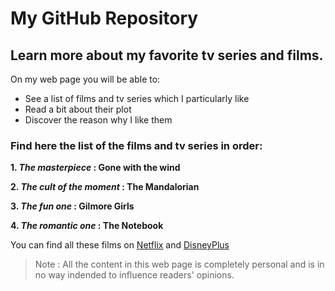 # My GitHub Repository

## Learn more about my favorite tv series and films. 
On my web page you will be able to:
- See a list of films and tv series which I particularly like
- Read a bit about their plot
- Discover the reason why I like them

### Find here the list of the films and tv series in order:

**1. *The masterpiece* : Gone with the wind**


**2. *The cult of the moment* : The Mandalorian**


**3. *The fun one* : Gilmore Girls**


**4. *The romantic one* : The Notebook**


You can find all these films on  [Netflix](https://www.netflix.com/fr/) and  [DisneyPlus](https://www.disneyplus.com/en-gb/select-profile/)

> Note : All the content in this web page is completely personal and is in no way indended to influence readers' opinions.
